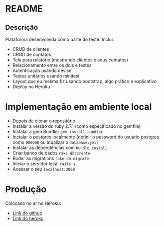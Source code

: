 # README
## Descrição
Plataforma desenvolvida como parte do teste.
Inclui:
- CRUD de clientes
- CRUD de contatos
- Tela para relatório (mostrando clientes e seus contatos)
- Relacionamento entre os dois e testes
- Autenticação usando devise
- Testes unitários usando minitest
- Layout que eu mesma fiz usando bootstrap, algo prático e explicativo
- Deploy no Heroku

# Implementação em ambiente local
- Depois de clonar o repositório
- Instalar a versão do ruby 2.7.1 (como especificado no gemfile)
- Instalar a gem Bundler `gem install bundler`
- Instalar o postgres localmente (definir o password do usuário postgres como `000000` ou atualizar o `database.yml`)
- Instalar as dependências com `bundle install`
- Criar banco de dados `rake db:create`
- Rodar as migrations `rake db:migrate`
- Iniciar o servidor local `rails s`
- Acessar o seu `localhost:3000`

# Produção
Colocado no ar no Heroku:
- [Link do github](https://github.com/Biancamazzi/teste-customerx)
- [Link do heroku](https://test-customerx.herokuapp.com/)
